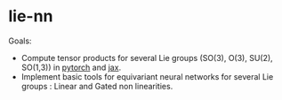 # lie-nn

Goals:
* Compute tensor products for several Lie groups (SO(3), O(3), SU(2), SO(1,3)) in [pytorch](https://github.com/pytorch/pytorch) and [jax](https://github.com/google/jax).
* Implement basic tools for equivariant neural networks for several Lie groups : Linear and Gated non linearities.

